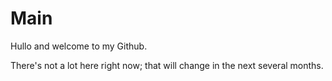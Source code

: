 # Main

Hullo and welcome to my Github.

There's not a lot here right now; that will change in the next several months. 
